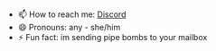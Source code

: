 - 📫 How to reach me: <a href="https://discordapp.com/users/338517945451806731">Discord</a>
- 😄 Pronouns: any - she/him
- ⚡ Fun fact: im sending pipe bombs to your mailbox

<!---
s6rp/s6rp is a ✨ special ✨ repository because its `README.md` (this file) appears on your GitHub profile.
You can click the Preview link to take a look at your changes.
--->
